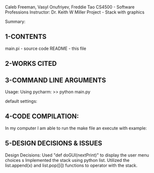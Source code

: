 Caleb Freeman, Vasyl Onufriyev, Freddie Tao
CS4500 - Software Professions
Instructor: Dr. Keith W Miller
Project - Stack with graphics 

Summary: 

1-CONTENTS
----------
main.pi         - source code
README          - this file

2-WORKS CITED
----------


3-COMMAND LINE ARGUMENTS
----------
Usage: Using pycharm:
    >> python main.py

default settings:


4-CODE COMPILATION:
---------
In my computer I am able to run the make file an execute with 
example:

5-DESIGN DECISIONS & ISSUES
---------
Design Decisions:
Used "def doGUI(nextPrint)" to display the user menu choices
s
Implemented the stack using python list. Utilized the list.append(x)
and list.pop([i]) functions to operator with the stack.